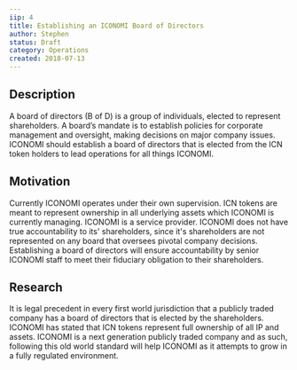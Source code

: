 ```yaml
---
iip: 4
title: Establishing an ICONOMI Board of Directors
author: Stephen
status: Draft
category: Operations
created: 2018-07-13
---
```


## Description
<!--Provide a simplified and layman-accessible explanation of the IIP.-->
A board of directors (B of D) is a group of individuals, elected to represent shareholders. A board’s mandate is to establish policies for corporate management and oversight, making decisions on major company issues. ICONOMI should establish a board of directors that is elected from the ICN token holders to lead operations for all things ICONOMI.

## Motivation
<!-- The motivation should clearly explain why the existing system is inadequate to address the problem that the IIP solves. -->
Currently ICONOMI operates under their own supervision. ICN tokens are meant to represent ownership in all underlying assets which ICONOMI is currently managing. ICONOMI is a service provider. ICONOMI does not have true accountability to its' shareholders, since it's shareholders are not represented on any board that oversees pivotal company decisions.
Establishing a board of directors will ensure accountability by senior ICONOMI staff to meet their fiduciary obligation to their shareholders.


## Research
<!--Showing test cases, examples or research of how and why the idea has worked before (in other projects or other walks of life) will help strengthen the case for the IIP.-->
It is legal precedent in every first world jurisdiction that a publicly traded company has a board of directors that is elected by the shareholders. ICONOMI has stated that ICN tokens represent full ownership of all IP and assets. ICONOMI is a next generation publicly traded company and as such, following this old world standard will help ICONOMI as it attempts to grow in a fully regulated environment.
